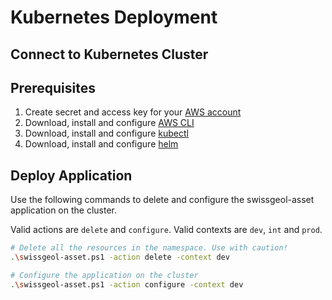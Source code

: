 # Kubernetes Deployment

## Connect to Kubernetes Cluster

## Prerequisites

1. Create secret and access key for your [AWS account](https://us-east-1.console.aws.amazon.com/iamv2/home?region=us-east-1#/security_credentials?section=IAM_credentials)
2. Download, install and configure [AWS CLI](https://docs.aws.amazon.com/cli/latest/userguide/getting-started-install.html)
3. Download, install and configure [kubectl](https://kubernetes.io/docs/tasks/tools/install-kubectl-windows/#install-nonstandard-package-tools)
4. Download, install and configure [helm](https://helm.sh/docs/intro/install/)

## Deploy Application

Use the following commands to delete and configure the swissgeol-asset application on the cluster.

Valid actions are `delete` and `configure`.
Valid contexts are `dev`, `int` and `prod`.

```bash
# Delete all the resources in the namespace. Use with caution!
.\swissgeol-asset.ps1 -action delete -context dev

# Configure the application on the cluster
.\swissgeol-asset.ps1 -action configure -context dev
```
